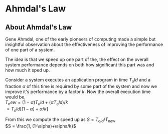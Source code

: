 # Ahmdal's Law


## About Ahmdal's Law
Gene Ahmdal, one of the early pioneers of computing made a simple but insightful observation about the effectiveness of improving the performance of one part of a system.

The idea is that we speed up one part of the, the effect on the overall system performance depends on both how significant this part was and how much it sped up.

Consider a system executes an application program in time $T_old$ and a fraction $\alpha$ of this time is required by some part of the system and now we improve it's performance by a factor $k$. Now the overall execution time would be, \
$T_new = (1-\alpha)T_old + (\alpha T_old)/k$ \
$= T_old[(1-\alpha)+\alpha/k]$ 

From this we compute the speed up as $S = T_{old}/T_{new}$ \
$S =  \frac{1, (1-\alpha)+\alpha/k}$
